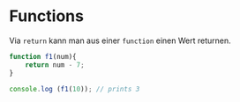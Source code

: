 # Functions

Via `return` kann man aus einer `function` einen Wert returnen.

```javascript
function f1(num){
	return num - 7;
}

console.log (f1(10)); // prints 3
```